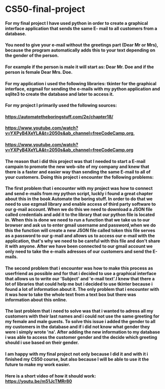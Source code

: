 # CS50-final-project
#### For my final project I have used python in order to create a graphical interface application that sends the same E- mail to all customers from a database.
#### You need to give your e-mail without the greetings part (Dear Mr or Mrs), because the program automatically adds this to your text depending on the gender of the person.
#### For example if the person is male it will start as: Dear Mr. Doe and if the person is female Dear Mrs. Doe.
#### For my application i used the following libraries: tkinter for the graphical interface, ezgmail for sending the e-mails with my python application and sqlite3 to create the database and later to access it.
#### For my project I primarily used the following sources: 
#### https://automatetheboringstuff.com/2e/chapter18/
#### https://www.youtube.com/watch?v=YXPyB4XeYLA&t=2050s&ab_channel=freeCodeCamp.org,
#### https://www.youtube.com/watch?v=YXPyB4XeYLA&t=2050s&ab_channel=freeCodeCamp.org
####
#### The reason that i did this project was that I needed to start a E-mail campain to promote the new web-site of my company and knew that there is a faster and easier way than sending the same E-mail to all of your customers. Doing this project i encounter the following problems:
####
#### The first problem that i encounter with my project was how to connect and send e-mails from my python script, luckly i found a great chapter about this in the book Automate the boring stuff. In order to do that we need to use ezgmail library and enable access of third party software to our g-mail account. When we do this we need to download a JSON file called credentials and add it to the library that our python file is located in. When this is done we need to run a function that we take us to our browser and ask us to enter gmail username and password,when we do this the function will create a new JSON file called token this file serves as a password to our g-mail and allows us to access our e-mail with the application, that's why we need to be careful with this file and don't share it with anyone. After we have been connected to our gmail account we only need to take the e-mails  adresses of our customers and send the E-mails.
####
#### The second problem that i encounter was how to make this process as userfriend as possible and for that i decided to use a graphical interface that allows us to write our 'Subject' and 'e-mail text'.I knew that there a lot of libraries that could help me but i decided to use tkinter because i found a lot of information about it. The only problem that i encounter with it was how to take the whole text from a text box but there was information about this online.
####
#### The last problem that i need to solve was that i wanted to adress all my customers with their last names and i could not use the same greeting for my female and male guests. To solve this issue i added the gender to all my customers in the database and if i did not know what gender they were i simply wrote 'na'. After adding the new information to my database i was able to access the customer gender and the decide which greeting should i use based on their gender.
####
#### I am happy with my final project not only because I did it and with it i finished my CS50 course, but also because I will be able to use it the future to make my work easier.
#### 
#### Here is a short video of how it should work: https://youtu.be/m51JcTMRr80
